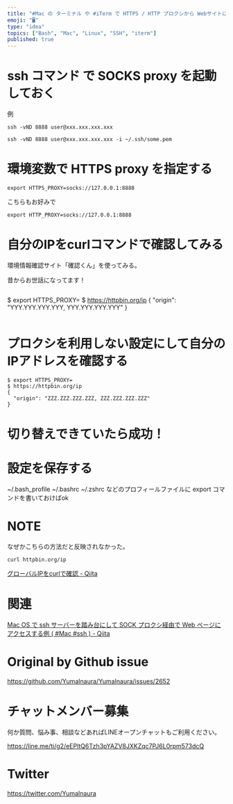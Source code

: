 ```yaml
---
title: "#Mac の ターミナル や #iTerm で HTTPS / HTTP プロクシから Webサイトに接続する ( サーバーに #ssh 接"
emoji: "🖥"
type: "idea"
topics: ["Bash", "Mac", "Linux", "SSH", "iterm"]
published: true
---
```


# ssh コマンド で SOCKS proxy を起動しておく

例

```
ssh -vND 8888 user@xxx.xxx.xxx.xxx
```

```
ssh -vND 8888 user@xxx.xxx.xxx.xxx -i ~/.ssh/some.pem
```

# 環境変数で HTTPS proxy を指定する

```
export HTTPS_PROXY=socks://127.0.0.1:8888
```

こちらもお好みで

```
export HTTP_PROXY=socks://127.0.0.1:8888
```

# 自分のIPをcurlコマンドで確認してみる

環境情報確認サイト「確認くん」を使ってみる。

昔からお世話になってます！

```
```
$ export HTTPS_PROXY=
$ https://httpbin.org/ip
{
  "origin": "YYY.YYY.YYY.YYY, YYY.YYY.YYY.YYY"
}
```
```

# プロクシを利用しない設定にして自分のIPアドレスを確認する

```
$ export HTTPS_PROXY=
$ https://httpbin.org/ip
{
  "origin": "ZZZ.ZZZ.ZZZ.ZZZ, ZZZ.ZZZ.ZZZ.ZZZ"
}
```

# 切り替えできていたら成功！

# 設定を保存する

~/.bash_profile ~/.bashrc ~/.zshrc などのプロフィールファイルに export コマンドを書いておけばok

# NOTE

なぜかこちらの方法だと反映されなかった。

```
curl httpbin.org/ip
```

[グローバルIPをcurlで確認 - Qiita](https://qiita.com/kanpou0108/items/734b947f5a95109e7bb9)

# 関連

[Mac OS で ssh サーバーを踏み台にして SOCK プロクシ経由で Web ページにアクセスする例 ( #Mac #ssh ) - Qiita](https://qiita.com/YumaInaura/items/7e4c9335e0f07b64319d)

# Original by Github issue

https://github.com/YumaInaura/YumaInaura/issues/2652








<!-- Update From Qiita API -->

# チャットメンバー募集


何か質問、悩み事、相談などあればLINEオープンチャットもご利用ください。

https://line.me/ti/g2/eEPltQ6Tzh3pYAZV8JXKZqc7PJ6L0rpm573dcQ





# Twitter


https://twitter.com/YumaInaura


<!-- Update From Qiita API -->


